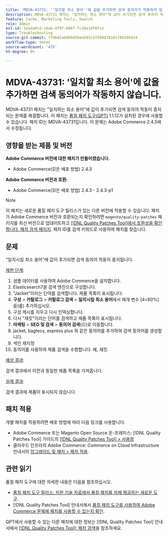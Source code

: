 ```yaml
---
title: 'MDVA-43731: ''일치할 최소 용어''에 값을 추가하면 검색 동의어가 작동하지 않습니다.'
description: MDVA-43731 패치는 "일치하는 최소 용어"에 값이 추가되면 검색 동의어 작동이 중지되는 문제를 해결합니다. 이 패치는 [Quality Patches Tool (QPT)](https://experienceleague.adobe.com/en/docs/commerce-operations/tools/quality-patches-tool/quality-patches-tool-to-self-serve-quality-patches) 1.1.12가 설치된 경우 사용할 수 있습니다. 패치 ID는 MDVA-43731입니다. 이 문제는 Adobe Commerce 2.4.5에서 수정됩니다.
feature: Cache, Marketing Tools, Search
role: Admin
exl-id: 1eada0cd-c0ab-4f0f-b6bf-7c10e1df07ce
type: Troubleshooting
source-git-commit: 7fdb02a6d89d50ea593c5fd99d78101f89198424
workflow-type: tm+mt
source-wordcount: '475'
ht-degree: 0%

---
```


# MDVA-43731: &#39;일치할 최소 용어&#39;에 값을 추가하면 검색 동의어가 작동하지 않습니다.

MDVA-43731 패치는 &quot;일치하는 최소 용어&quot;에 값이 추가되면 검색 동의어 작동이 중지되는 문제를 해결합니다. 이 패치는 [품질 패치 도구(QPT)](https://experienceleague.adobe.com/en/docs/commerce-operations/tools/quality-patches-tool/quality-patches-tool-to-self-serve-quality-patches) 1.1.12가 설치된 경우에 사용할 수 있습니다. 패치 ID는 MDVA-43731입니다. 이 문제는 Adobe Commerce 2.4.5에서 수정됩니다.

## 영향을 받는 제품 및 버전

**Adobe Commerce 버전에 대한 패치가 만들어졌습니다.**

* Adobe Commerce(모든 배포 방법) 2.4.3

**Adobe Commerce 버전과 호환:**

* Adobe Commerce(모든 배포 방법) 2.4.3 - 2.4.3-p1

>[!NOTE]
>
>이 패치는 새로운 품질 패치 도구 릴리스가 있는 다른 버전에 적용할 수 있습니다. 패치가 Adobe Commerce 버전과 호환되는지 확인하려면 `magento/quality-patches` 패키지를 최신 버전으로 업데이트하고 [[!DNL Quality Patches Tool]에서 호환성을 확인합니다. 패치 검색 페이지](https://experienceleague.adobe.com/en/docs/commerce-operations/tools/quality-patches-tool/quality-patches-tool-to-self-serve-quality-patches). 패치 ID를 검색 키워드로 사용하여 패치를 찾습니다.

## 문제

&quot;일치시킬 최소 용어&quot;에 값이 추가되면 검색 동의어 작동이 중지됩니다.

<u>재현 단계</u>:

1. 샘플 데이터를 사용하여 Adobe Commerce을 설치합니다.
1. Elasticsearch7을 검색 엔진으로 구성합니다.
1. &quot;Jacket&quot;이라는 단어를 검색합니다. 제품 목록이 표시됩니다.
1. **구성** > **카탈로그** > **카탈로그 검색** > **일치시킬 최소 용어**&#x200B;에서 매개 변수 [4&lt;60%]을(를) 추가하십시오.
1. 구성 캐시를 지우고 다시 인덱싱합니다.
1. 다시 &quot;재킷&quot;이라는 단어를 검색하고 제품 목록이 표시됩니다.
1. **마케팅** > **SEO 및 검색** > **동의어 검색**(으)로 이동합니다.
1. jacket, bagtecs, express plus 와 같은 동의어를 추가하여 검색 동의어를 생성합니다.
1. 색인 재지정
1. 동의어를 사용하여 제품 검색을 수행합니다. 예, 재킷.

<u>예상 결과</u>:

검색 결과에서 이전과 동일한 제품 목록을 가져옵니다.

<u>실제 결과</u>:

검색 결과에 제품이 표시되지 않습니다.

## 패치 적용

개별 패치를 적용하려면 배포 방법에 따라 다음 링크를 사용합니다.

* Adobe Commerce 또는 Magento Open Source 온-프레미스: [!DNL Quality Patches Tool] 가이드의 [[!DNL Quality Patches Tool] > 사용량](/help/tools/quality-patches-tool/usage.md)
* 클라우드 인프라의 Adobe Commerce: Commerce on Cloud Infrastructure 안내서의 [업그레이드 및 패치 > 패치 적용](https://experienceleague.adobe.com/docs/commerce-cloud-service/user-guide/develop/upgrade/apply-patches.html).

## 관련 읽기

품질 패치 도구에 대한 자세한 내용은 다음을 참조하십시오.

* [품질 패치 도구 릴리스: 지원 기술 자료에서 품질 패치를 자체 제공하는 새로운 도구](https://experienceleague.adobe.com/en/docs/commerce-operations/tools/quality-patches-tool/quality-patches-tool-to-self-serve-quality-patches).
* [!DNL Quality Patches Tool] 안내서에서 [품질 패치 도구를 사용하여 Adobe Commerce 문제에 패치를 사용할 수 있는지 확인](/help/tools/quality-patches-tool/patches-available-in-qpt/check-patch-for-magento-issue-with-magento-quality-patches.md).

QPT에서 사용할 수 있는 다른 패치에 대한 정보는 [!DNL Quality Patches Tool] 안내서에서 [[!DNL Quality Patches Tool]: 패치 검색](https://experienceleague.adobe.com/tools/commerce-quality-patches/index.html)을 참조하세요.
